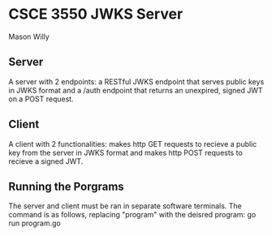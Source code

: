 # CSCE 3550 JWKS Server
Mason Willy

## Server
A server with 2 endpoints: a RESTful JWKS endpoint that serves public keys in JWKS format and a /auth endpoint that returns an unexpired, signed JWT on a POST request.

## Client
A client with 2 functionalities: makes http GET requests to recieve a public key from the server in JWKS format and makes http POST requests to recieve a signed JWT.

## Running the Porgrams
The server and client must be ran in separate software terminals.
The command is as follows, replacing "program" with the deisred program: go run program.go